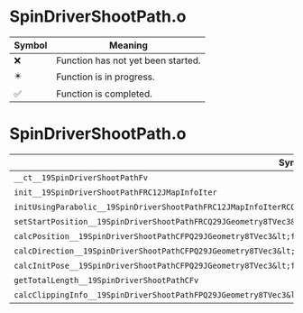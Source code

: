 # SpinDriverShootPath.o
| Symbol | Meaning 
| ------------- | ------------- 
| :x: | Function has not yet been started. 
| :eight_pointed_black_star: | Function is in progress. 
| :white_check_mark: | Function is completed. 


# SpinDriverShootPath.o
| Symbol | Decompiled? |
| ------------- | ------------- |
| `__ct__19SpinDriverShootPathFv` | :white_check_mark: |
| `init__19SpinDriverShootPathFRC12JMapInfoIter` | :white_check_mark: |
| `initUsingParabolic__19SpinDriverShootPathFRC12JMapInfoIterRCQ29JGeometry8TVec3&lt;f&gt;` | :white_check_mark: |
| `setStartPosition__19SpinDriverShootPathFRCQ29JGeometry8TVec3&lt;f&gt;` | :white_check_mark: |
| `calcPosition__19SpinDriverShootPathCFPQ29JGeometry8TVec3&lt;f&gt;f` | :white_check_mark: |
| `calcDirection__19SpinDriverShootPathCFPQ29JGeometry8TVec3&lt;f&gt;ff` | :white_check_mark: |
| `calcInitPose__19SpinDriverShootPathCFPQ29JGeometry8TVec3&lt;f&gt;PQ29JGeometry8TVec3&lt;f&gt;PQ29JGeometry8TVec3&lt;f&gt;f` | :x: |
| `getTotalLength__19SpinDriverShootPathCFv` | :white_check_mark: |
| `calcClippingInfo__19SpinDriverShootPathFPQ29JGeometry8TVec3&lt;f&gt;Pfff` | :x: |
